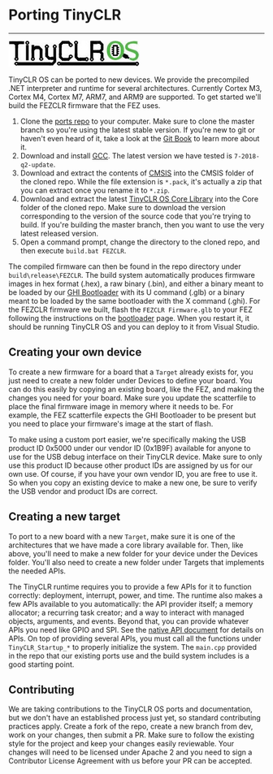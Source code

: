 # Porting TinyCLR
---
![TinyCLR Logo](../images/tinyclr-logo-noborder.jpg)

TinyCLR OS can be ported to new devices. We provide the precompiled .NET interpreter and runtime for several architectures. Currently Cortex M3, Cortex M4, Cortex M7, ARM7, and ARM9 are supported. To get started we'll build the FEZCLR firmware that the FEZ uses.

1. Clone the [ports repo](https://github.com/ghi-electronics/TinyCLR-Ports) to your computer. Make sure to clone the master branch so you're using the latest stable version. If you're new to git or haven't even heard of it, take a look at the [Git Book](https://git-scm.com/book/en/v2) to learn more about it.
2. Download and install [GCC](https://developer.arm.com/open-source/gnu-toolchain/gnu-rm/downloads). The latest version we have tested is `7-2018-q2-update`.
3. Download and extract the contents of [CMSIS](https://github.com/ARM-software/CMSIS_5/releases/download/5.4.0/ARM.CMSIS.5.4.0.pack) into the CMSIS folder of the cloned repo. While the file extension is `*.pack`, it's actually a zip that you can extract once you rename it to `*.zip`.
4. Download and extract the latest [TinyCLR OS Core Library](https://github.com/ghi-electronics/TinyCLR-Ports/releases) into the Core folder of the cloned repo. Make sure to download the version corresponding to the version of the source code that you're trying to build. If you're building the master branch, then you want to use the very latest released version.
5. Open a command prompt, change the directory to the cloned repo, and then execute `build.bat FEZCLR`.

The compiled firmware can then be found in the repo directory under `build\release\FEZCLR`. The build system automatically produces firmware images in hex format (.hex), a raw binary (.bin), and either a binary meant to be loaded by our [GHI Bootloader](../loaders/ghi-bootloader.md) with its U command (.glb) or a binary meant to be loaded by the same bootloader with the X command (.ghi). For the FEZCLR firmware we built, flash the `FEZCLR Firmware.glb` to your FEZ following the instructions on the [bootloader](../loaders/ghi-bootloader.md) page. When you restart it, it should be running TinyCLR OS and you can deploy to it from Visual Studio.

## Creating your own device
To create a new firmware for a board that a `Target` already exists for, you just need to create a new folder under Devices to define your board. You can do this easily by copying an existing board, like the FEZ, and making the changes you need for your board. Make sure you update the scatterfile to place the final firmware image in memory where it needs to be. For example, the FEZ scatterfile expects the GHI Bootloader to be present but you need to place your firmware's image at the start of flash.

To make using a custom port easier, we're specifically making the USB product ID 0x5000 under our vendor ID (0x1B9F) available for anyone to use for the USB debug interface on their TinyCLR device. Make sure to only use this product ID because other product IDs are assigned by us for our own use. Of course, if you have your own vendor ID, you are free to use it. So when you copy an existing device to make a new one, be sure to verify the USB vendor and product IDs are correct.

## Creating a new target
To port to a new board with a new `Target`, make sure it is one of the architectures that we have made a core library available for. Then, like above, you'll need to make a new folder for your device under the Devices folder. You'll also need to create a new folder under Targets that implements the needed APIs. 

The TinyCLR runtime requires you to provide a few APIs for it to function correctly: deployment, interrupt, power, and time. The runtime also makes a few APIs available to you automatically: the API provider itself; a memory allocator; a recurring task creator; and a way to interact with managed objects, arguments, and events. Beyond that, you can provide whatever APIs you need like GPIO and SPI. See the [native API document](apis.md) for details on APIs. On top of providing several APIs, you must call all the functions under `TinyCLR_Startup_*` to properly initialize the system. The `main.cpp` provided in the repo that our existing ports use and the build system includes is a good starting point.

## Contributing
We are taking contributions to the TinyCLR OS ports and documentation, but we don't have an established process just yet, so standard contributing practices apply. Create a fork of the repo, create a new branch from dev, work on your changes, then submit a PR.
Make sure to follow the existing style for the project and keep your changes easily reviewable. Your changes will need to be licensed under Apache 2 and you need to sign a Contributor License Agreement with us before your PR can be accepted.
